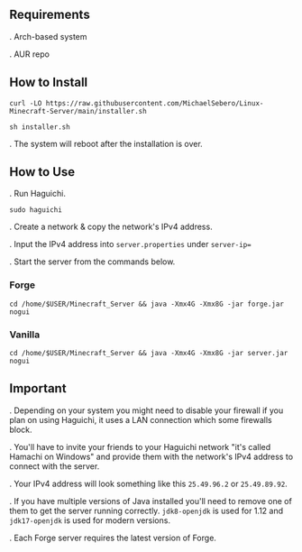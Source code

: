 ## Requirements
. Arch-based system

. AUR repo

## How to Install
```
curl -LO https://raw.githubusercontent.com/MichaelSebero/Linux-Minecraft-Server/main/installer.sh

sh installer.sh
```
. The system will reboot after the installation is over.

## How to Use
. Run Haguichi.
```
sudo haguichi
```
. Create a network & copy the network's IPv4 address.

. Input the IPv4 address into `server.properties` under `server-ip=`

. Start the server from the commands below.

### Forge
```
cd /home/$USER/Minecraft_Server && java -Xmx4G -Xmx8G -jar forge.jar nogui
```

### Vanilla

```
cd /home/$USER/Minecraft_Server && java -Xmx4G -Xmx8G -jar server.jar nogui
```

## Important
. Depending on your system you might need to disable your firewall if you plan on using Haguichi, it uses a LAN connection which some firewalls block.

. You'll have to invite your friends to your Haguichi network "it's called Hamachi on Windows" and provide them with the network's IPv4 address to connect with the server.

. Your IPv4 address will look something like this `25.49.96.2` or `25.49.89.92`.

. If you have multiple versions of Java installed you'll need to remove one of them to get the server running correctly. `jdk8-openjdk` is used for 1.12 and `jdk17-openjdk` is used for modern versions.

. Each Forge server requires the latest version of Forge.
